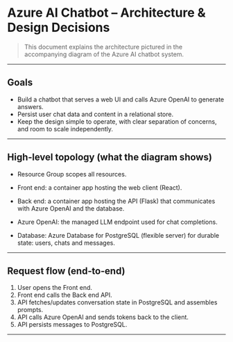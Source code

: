 # Azure AI Chatbot – Architecture & Design Decisions

> This document explains the architecture pictured in the accompanying diagram of the Azure AI chatbot system.

---

## Goals

- Build a chatbot that serves a web UI and calls Azure OpenAI to generate answers.
- Persist user chat data and content in a relational store.
- Keep the design simple to operate, with clear separation of concerns, and room to scale independently.

---

## High‑level topology (what the diagram shows)

- Resource Group scopes all resources.

- Front end: a container app hosting the web client (React).

- Back end: a container app hosting the API (Flask) that communicates with Azure OpenAI and the database.

- Azure OpenAI: the managed LLM endpoint used for chat completions.

- Database: Azure Database for PostgreSQL (flexible server) for durable state: users, chats and messages.

---

## Request flow (end‑to‑end)

1. User opens the Front end.
2. Front end calls the Back end API.
3. API fetches/updates conversation state in PostgreSQL and assembles prompts.
4. API calls Azure OpenAI and sends tokens back to the client.
5. API persists messages to PostgreSQL.


---


